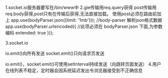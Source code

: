 1.socket.io服务器要写在/bin/www中
2.gie传输用req.query获得
post传输用req.body获得,post只有在传输后获得,无法直接加载。
使用post必须在路由前加上
 app.use(bodyParser.json({limit: '1mb'}));  //body-parser 解析json格式数据
app.use(bodyParser.urlencoded({            //此项必须在 bodyParser.json 下面,为参数编码
extended: true
}));

3.socket.io

io.emit()向所有发送
socket.emit()只向请求页发送

io.emit()，socket.emit()可使用setInterval持续发送（向跳转页面发送）
4.用户在线列表不稳定，定时器会因系统延迟发出令浏览器接受到不正确信息
